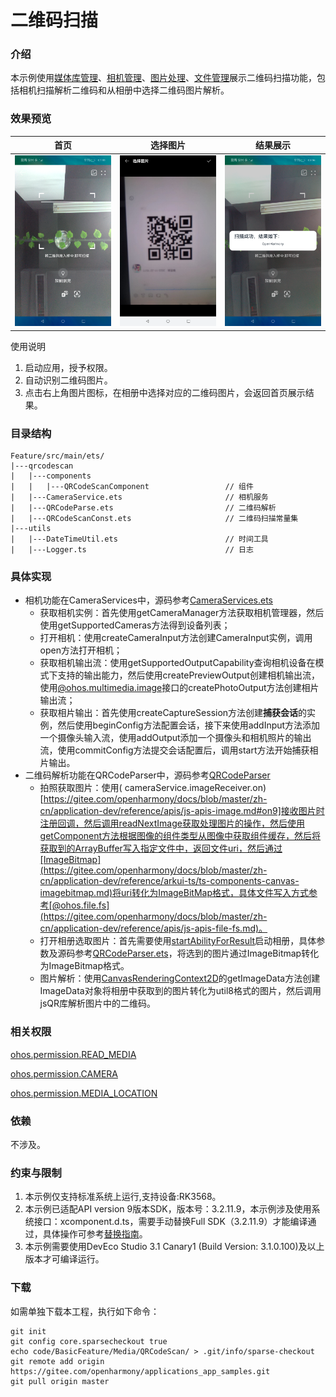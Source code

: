 # 二维码扫描

### 介绍

本示例使用[媒体库管理](https://gitee.com/openharmony/docs/blob/master/zh-cn/application-dev/reference/apis/js-apis-medialibrary.md)、[相机管理](https://gitee.com/openharmony/docs/blob/master/zh-cn/application-dev/reference/apis/js-apis-camera.md)、[图片处理](https://gitee.com/openharmony/docs/blob/master/zh-cn/application-dev/reference/apis/js-apis-image.md)、[文件管理](https://gitee.com/openharmony/docs/blob/master/zh-cn/application-dev/reference/apis/js-apis-fileio.md)展示二维码扫描功能，包括相机扫描解析二维码和从相册中选择二维码图片解析。

### 效果预览

|首页                                    |选择图片                                           |结果展示                                      |
|---------------------------------------|--------------------------------------------------|--------------------------------------------|
|![image](screenshots/devices/scanIndex.png) |![image](screenshots/devices/chooseImage.png)|![image](screenshots/devices/scanResult.png)|

使用说明

1. 启动应用，授予权限。
2. 自动识别二维码图片。
3. 点击右上角图片图标，在相册中选择对应的二维码图片，会返回首页展示结果。

### 目录结构

```
Feature/src/main/ets/
|---qrcodescan
|   |---components
|   |   |---QRCodeScanComponent                 // 组件
|   |---CameraService.ets                       // 相机服务
|   |---QRCodeParse.ets                         // 二维码解析
|   |---QRCodeScanConst.ets                     // 二维码扫描常量集
|---utils
|   |---DateTimeUtil.ets                        // 时间工具
|   |---Logger.ts                               // 日志
```

### 具体实现

+ 相机功能在CameraServices中，源码参考[CameraServices.ets](Feature/src/main/ets/qrcodescan/CameraService.ets)
    + 获取相机实例：首先使用getCameraManager方法获取相机管理器，然后使用getSupportedCameras方法得到设备列表；
    + 打开相机：使用createCameraInput方法创建CameraInput实例，调用open方法打开相机；
    + 获取相机输出流：使用getSupportedOutputCapability查询相机设备在模式下支持的输出能力，然后使用createPreviewOutput创建相机输出流，使用[@ohos.multimedia.image](https://gitee.com/openharmony/docs/blob/master/zh-cn/application-dev/reference/apis/js-apis-image.md#getreceivingsurfaceid9)接口的createPhotoOutput方法创建相片输出流；
    + 获取相片输出：首先使用createCaptureSession方法创建**捕获会话**的实例，然后使用beginConfig方法配置会话，接下来使用addInput方法添加一个摄像头输入流，使用addOutput添加一个摄像头和相机照片的输出流，使用commitConfig方法提交会话配置后，调用start方法开始捕获相片输出。
+ 二维码解析功能在QRCodeParser中，源码参考[QRCodeParser](Feature/src/main/ets/qrcodescan/QRCodeParser.ets)
    + 拍照获取图片：使用(
      cameraService.imageReceiver.on)[https://gitee.com/openharmony/docs/blob/master/zh-cn/application-dev/reference/apis/js-apis-image.md#on9]接收图片时注册回调，然后调用readNextImage获取处理图片的操作，然后使用getComponent方法根据图像的组件类型从图像中获取组件缓存，然后将获取到的ArrayBuffer写入指定文件中，返回文件uri，然后通过[ImageBitmap](https://gitee.com/openharmony/docs/blob/master/zh-cn/application-dev/reference/arkui-ts/ts-components-canvas-imagebitmap.md)将uri转化为ImageBitMap格式，具体文件写入方式参考[@ohos.file.fs](https://gitee.com/openharmony/docs/blob/master/zh-cn/application-dev/reference/apis/js-apis-file-fs.md)。
    + 打开相册选取图片：首先需要使用[startAbilityForResult](https://gitee.com/openharmony/docs/blob/master/zh-cn/application-dev/reference/apis/js-apis-inner-application-uiAbilityContext.md#uiabilitycontextstartabilityforresult)启动相册，具体参数及源码参考[QRCodeParser.ets](
    Feature/src/main/ets/qrcodescan/components/QRCodeScanComponent.ets)，将选到的图片通过ImageBitmap转化为ImageBitmap格式。
    + 图片解析：使用[CanvasRenderingContext2D](https://gitee.com/openharmony/docs/blob/master/zh-cn/application-dev/reference/arkui-ts/ts-canvasrenderingcontext2d.md)的getImageData方法创建ImageData对象将相册中获取到的图片转化为util8格式的图片，然后调用jsQR库解析图片中的二维码。

### 相关权限

[ohos.permission.READ_MEDIA](https://gitee.com/openharmony/docs/blob/master/zh-cn/application-dev/security/permission-list.md)

[ohos.permission.CAMERA](https://gitee.com/openharmony/docs/blob/master/zh-cn/application-dev/security/permission-list.md)

[ohos.permission.MEDIA_LOCATION](https://gitee.com/openharmony/docs/blob/master/zh-cn/application-dev/security/permission-list.md)

### 依赖

不涉及。

### 约束与限制

1. 本示例仅支持标准系统上运行,支持设备:RK3568。
2. 本示例已适配API version 9版本SDK，版本号：3.2.11.9，本示例涉及使用系统接口：xcomponent.d.ts，需要手动替换Full
   SDK（3.2.11.9）才能编译通过，具体操作可参考[替换指南](https://docs.openharmony.cn/pages/v3.2/zh-cn/application-dev/quick-start/full-sdk-switch-guide.md/)。
3. 本示例需要使用DevEco Studio 3.1 Canary1 (Build Version: 3.1.0.100)及以上版本才可编译运行。

### 下载

如需单独下载本工程，执行如下命令：

```
git init
git config core.sparsecheckout true
echo code/BasicFeature/Media/QRCodeScan/ > .git/info/sparse-checkout
git remote add origin https://gitee.com/openharmony/applications_app_samples.git
git pull origin master
```
